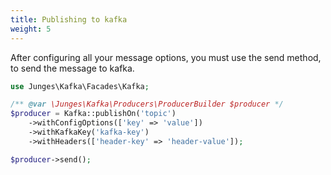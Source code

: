 ```yaml
---
title: Publishing to kafka
weight: 5
---
```


After configuring all your message options, you must use the send method, to send the message to kafka.

```php
use Junges\Kafka\Facades\Kafka;

/** @var \Junges\Kafka\Producers\ProducerBuilder $producer */
$producer = Kafka::publishOn('topic')
    ->withConfigOptions(['key' => 'value'])
    ->withKafkaKey('kafka-key')
    ->withHeaders(['header-key' => 'header-value']);

$producer->send();
```